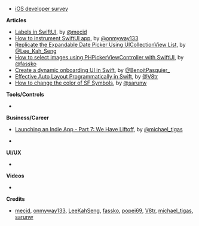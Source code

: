 - [iOS developer survey](https://iosdevweekly.typeform.com/to/u7UvzNZh)

**Articles**

* [Labels in SwiftUI](https://swiftwithmajid.com/2020/12/23/labels-in-swiftui/), by [@mecid](https://twitter.com/mecid)
* [How to instrument SwiftUI app](https://onmyway133.com/blog/how-to-instrument-swiftui-app/), by [@onmyway133](https://twitter.com/onmyway133)
* [Replicate the Expandable Date Picker Using UICollectionView List](https://swiftsenpai.com/development/expandable-date-picker-list/), by [@Lee_Kah_Seng](https://twitter.com/Lee_Kah_Seng)
* [How to select images using PHPickerViewController with SwiftUI](https://kristaps.me/blog/swiftui-select-image-with-phpickerviewcontroller/), by [@fassko](https://twitter.com/fassko)
* [Create a dynamic onboarding UI in Swift](https://benoitpasquier.com/dynamic-onboarding-ios-swift/), by [@BenoitPasquier_](https://twitter.com/benoitpasquier_)
* [Effective Auto Layout Programmatically in Swift](https://www.vadimbulavin.com/effective-auto-layout-programmatically-in-swift/), by [@V8tr](https://twitter.com/V8tr)
* [How to change the color of SF Symbols](https://sarunw.com/posts/how-to-change-color-of-sf-symbols/), by [@sarunw](https://twitter.com/sarunw)

**Tools/Controls**

* 

**Business/Career**
* [Launching an Indie App - Part 7: We Have Liftoff](https://heyimakeapps.com/blog/launching-an-indie-app-part-7-we-have-liftoff), by [@michael_tigas](https://twitter.com/michael_tigas)

* 

**UI/UX**

* 

**Videos**

* 

**Credits**

* [mecid](https://github.com/mecid), [onmyway133](https://github.com/onmyway133), [LeeKahSeng](https://github.com/LeeKahSeng), [fassko](https://github.com/fassko), [popei69](https://github.com/popei69), [V8tr](https://github.com/V8tr), [michael_tigas](https://github.com/teeeeeegz), [sarunw](https://github.com/sarunw)
